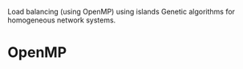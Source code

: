 Load balancing (using OpenMP) using islands Genetic algorithms for homogeneous network systems.
# OpenMP

